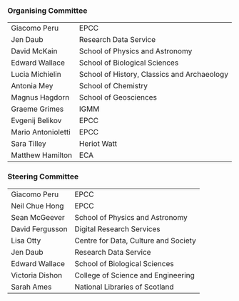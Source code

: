 <div class="row">
  <div class="col-md-6">
    <h3>Organising Committee</h3>
    <table class="table table-striped">
      <tr> <td>Giacomo Peru</td>  <td>EPCC</td> </tr>
      <tr> <td>Jen Daub</td>  <td>Research Data Service</td> </tr>
      <tr> <td>David McKain</td>  <td>School of Physics and Astronomy</td> </tr>
      <tr> <td>Edward Wallace</td>  <td>School of Biological Sciences</td> </tr>
      <tr> <td>Lucia Michielin</td>  <td>School of History, Classics and Archaeology</td> </tr>
      <tr> <td>Antonia Mey</td>  <td>School of Chemistry</td> </tr>
      <tr> <td>Magnus Hagdorn</td>  <td>School of Geosciences</td> </tr>
      <tr> <td>Graeme Grimes</td>  <td>IGMM</td> </tr>
      <tr> <td>Evgenij Belikov</td>  <td>EPCC</td> </tr>
      <tr> <td>Mario Antonioletti</td>  <td>EPCC</td> </tr>
      <tr> <td>Sara Tilley</td>  <td>Heriot Watt</td> </tr>
      <tr> <td>Matthew Hamilton</td>  <td>ECA</td> </tr>
    </table>
  </div>
  
  <div class="col-md-6">
    <h3>Steering Committee</h3>
    <table class="table table-striped">
      <tr> <td>Giacomo Peru</td>  <td>EPCC</td> </tr>
      <tr> <td>Neil Chue Hong</td>  <td>EPCC</td> </tr>
      <tr> <td>Sean McGeever</td>  <td>School of Physics and Astronomy</td> </tr>
      <tr> <td>David Fergusson</td>  <td>Digital Research Services</td> </tr>
      <tr> <td>Lisa Otty</td>  <td>Centre for Data, Culture and Society</td> </tr>
      <tr> <td>Jen Daub</td>  <td>Research Data Service</td> </tr>
      <tr> <td>Edward Wallace</td>  <td>School of Biological Sciences</td> </tr>
      <tr> <td>Victoria Dishon</td>  <td>College of Science and Engineering</td> </tr>
      <tr> <td>Sarah Ames</td>  <td>National Libraries of Scotland</td> </tr>
    </table>
  </div>
</div>
